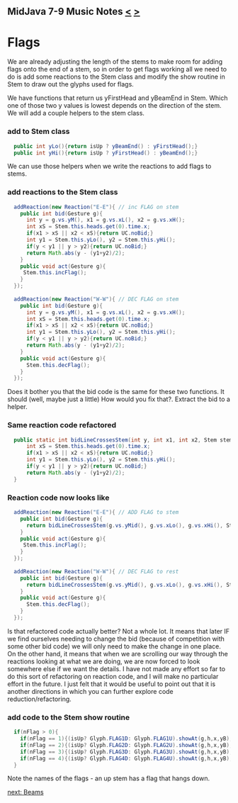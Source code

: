 ## MidJava 7-9 Music Notes [&LT;](MJ0708.md) [&GT;](MJ0710.md)
# Flags

We are already adjusting the length of the stems to make room for adding flags onto the end of a stem, so in order to get flags working all we need to do is add some reactions to the Stem class and modify the show routine in Stem to draw out the glyphs used for flags.

We have functions that return us yFirstHead and yBeamEnd in Stem. Which one of those two y values is lowest depends on the direction of the stem. We will add a couple helpers to the stem class.
### add to Stem class
```java
  public int yLo(){return isUp ? yBeamEnd() : yFirstHead();}
  public int yHi(){return isUp ? yFirstHead() : yBeamEnd();}
```

We can use those helpers when we write the reactions to add flags to stems.
### add reactions to the Stem class
```java
  addReaction(new Reaction("E-E"){ // inc FLAG on stem
    public int bid(Gesture g){
      int y = g.vs.yM(), x1 = g.vs.xL(), x2 = g.vs.xH();
      int xS = Stem.this.heads.get(0).time.x;
      if(x1 > xS || x2 < xS){return UC.noBid;}
      int y1 = Stem.this.yLo(), y2 = Stem.this.yHi();
      if(y < y1 || y > y2){return UC.noBid;}
      return Math.abs(y - (y1+y2)/2);
    }
    public void act(Gesture g){
     Stem.this.incFlag();  
    }
  });
  
  addReaction(new Reaction("W-W"){ // DEC FLAG on stem
    public int bid(Gesture g){
      int y = g.vs.yM(), x1 = g.vs.xL(), x2 = g.vs.xH();
      int xS = Stem.this.heads.get(0).time.x;
      if(x1 > xS || x2 < xS){return UC.noBid;}
      int y1 = Stem.this.yLo(), y2 = Stem.this.yHi();
      if(y < y1 || y > y2){return UC.noBid;}
      return Math.abs(y - (y1+y2)/2);
    }
    public void act(Gesture g){
      Stem.this.decFlag();
    }
  });
```

Does it bother you that the bid code is the same for these two functions. It should (well, maybe just a little) How would you fix that?. Extract the bid to a helper.

### Same reaction code refactored
```java
  public static int bidLineCrossesStem(int y, int x1, int x2, Stem stem){
      int xS = Stem.this.heads.get(0).time.x;
      if(x1 > xS || x2 < xS){return UC.noBid;}
      int y1 = Stem.this.yLo(), y2 = Stem.this.yHi();
      if(y < y1 || y > y2){return UC.noBid;}
      return Math.abs(y - (y1+y2)/2);
  }
```

### Reaction code now looks like
```java
  addReaction(new Reaction("E-E"){ // ADD FLAG to stem
    public int bid(Gesture g){
      return bidLineCrossesStem(g.vs.yMid(), g.vs.xLo(), g.vs.xHi(), Stem.this);
    }
    public void act(Gesture g){
     Stem.this.incFlag();  
    }
  });
  
  addReaction(new Reaction("W-W"){ // DEC FLAG to rest
    public int bid(Gesture g){
      return bidLineCrossesStem(g.vs.yMid(), g.vs.xLo(), g.vs.xHi(), Stem.this);
    }
    public void act(Gesture g){
      Stem.this.decFlag();
    }
  });
```

Is that refactored code actually better? Not a whole lot. It means that later IF we find ourselves needing to change the bid (because of competition with some other bid code) we will only need to make the change in one place. On the other hand, it means that when we are scrolling our way through the reactions looking at what we are doing, we are now forced to look somewhere else if we want the details. I have not made any effort so far to do this sort of refactoring on reaction code, and I will make no particular effort in the future. I just felt that it would be useful to point out that it is another directions in which you can further explore code reduction/refactoring.  
      
### add code to the Stem show routine    
```java
  if(nFlag > 0){
    if(nFlag == 1){(isUp? Glyph.FLAG1D: Glyph.FLAG1U).showAt(g,h,x,yB);}
    if(nFlag == 2){(isUp? Glyph.FLAG2D: Glyph.FLAG2U).showAt(g,h,x,yB);}
    if(nFlag == 3){(isUp? Glyph.FLAG3D: Glyph.FLAG3U).showAt(g,h,x,yB);}
    if(nFlag == 4){(isUp? Glyph.FLAG4D: Glyph.FLAG4U).showAt(g,h,x,yB);}
  }
```

Note the names of the flags - an up stem has a flag that hangs down. 

[next: Beams](MJ0710.md)